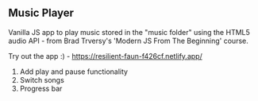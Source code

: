 ## Music Player

Vanilla JS app to play music stored in the "music folder" using the HTML5 audio API - from Brad Trversy's 'Modern JS From The Beginning' course.

Try out the app :) - https://resilient-faun-f426cf.netlify.app/

1. Add play and pause functionality
2. Switch songs
3. Progress bar
